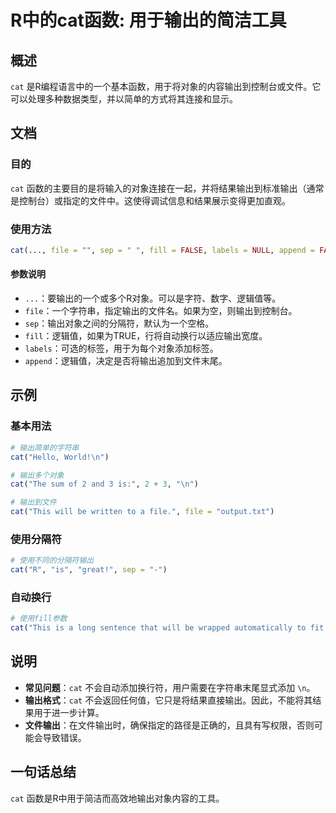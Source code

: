 <!--
Meta Description: # R中的cat函数: 用于输出的简洁工具 ## 概述 `cat` 是R编程语言中的一个基本函数，用于将对象的内容输出到控制台或文件。它可以处理多种数据类型，并以简单的方式将其连接和显示。 ## 文档 ### 目的 `cat` 函数的主要目的是将输入的对象连接在一起，并将结果输出到标准输出（通常是控...
Meta Keywords: cat, file, sep, fill, false
-->

# R中的cat函数: 用于输出的简洁工具

## 概述
`cat` 是R编程语言中的一个基本函数，用于将对象的内容输出到控制台或文件。它可以处理多种数据类型，并以简单的方式将其连接和显示。

## 文档
### 目的
`cat` 函数的主要目的是将输入的对象连接在一起，并将结果输出到标准输出（通常是控制台）或指定的文件中。这使得调试信息和结果展示变得更加直观。

### 使用方法
```R
cat(..., file = "", sep = " ", fill = FALSE, labels = NULL, append = FALSE)
```

#### 参数说明
- `...`：要输出的一个或多个R对象。可以是字符、数字、逻辑值等。
- `file`：一个字符串，指定输出的文件名。如果为空，则输出到控制台。
- `sep`：输出对象之间的分隔符，默认为一个空格。
- `fill`：逻辑值，如果为TRUE，行将自动换行以适应输出宽度。
- `labels`：可选的标签，用于为每个对象添加标签。
- `append`：逻辑值，决定是否将输出追加到文件末尾。

## 示例
### 基本用法
```R
# 输出简单的字符串
cat("Hello, World!\n")

# 输出多个对象
cat("The sum of 2 and 3 is:", 2 + 3, "\n")

# 输出到文件
cat("This will be written to a file.", file = "output.txt")
```

### 使用分隔符
```R
# 使用不同的分隔符输出
cat("R", "is", "great!", sep = "-")
```

### 自动换行
```R
# 使用fill参数
cat("This is a long sentence that will be wrapped automatically to fit the line width.", fill = TRUE)
```

## 说明
- **常见问题**：`cat` 不会自动添加换行符，用户需要在字符串末尾显式添加 `\n`。
- **输出格式**：`cat` 不会返回任何值，它只是将结果直接输出。因此，不能将其结果用于进一步计算。
- **文件输出**：在文件输出时，确保指定的路径是正确的，且具有写权限，否则可能会导致错误。

## 一句话总结
`cat` 函数是R中用于简洁而高效地输出对象内容的工具。